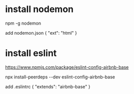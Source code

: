 # install nodemon

npm -g nodemon

add nodemon.json
{
    "ext": "html"
}


# install eslint

https://www.npmjs.com/package/eslint-config-airbnb-base

npx install-peerdeps --dev eslint-config-airbnb-base

add .eslintrc
{
    "extends": "airbnb-base"
}
